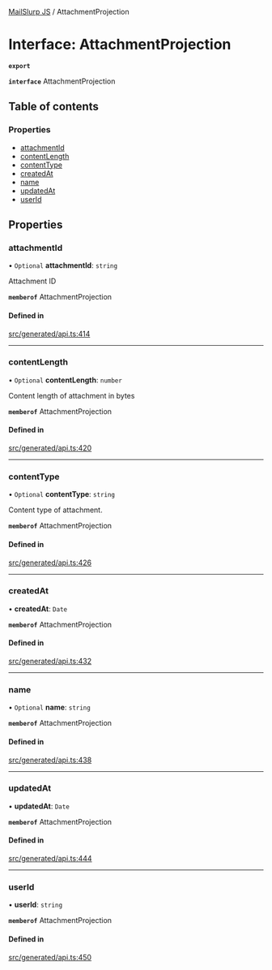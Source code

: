 [MailSlurp JS](../README.md) / AttachmentProjection

# Interface: AttachmentProjection

**`export`**

**`interface`** AttachmentProjection

## Table of contents

### Properties

- [attachmentId](AttachmentProjection.md#attachmentid)
- [contentLength](AttachmentProjection.md#contentlength)
- [contentType](AttachmentProjection.md#contenttype)
- [createdAt](AttachmentProjection.md#createdat)
- [name](AttachmentProjection.md#name)
- [updatedAt](AttachmentProjection.md#updatedat)
- [userId](AttachmentProjection.md#userid)

## Properties

### attachmentId

• `Optional` **attachmentId**: `string`

Attachment ID

**`memberof`** AttachmentProjection

#### Defined in

[src/generated/api.ts:414](https://github.com/mailslurp/mailslurp-client/blob/75eefbf/src/generated/api.ts#L414)

___

### contentLength

• `Optional` **contentLength**: `number`

Content length of attachment in bytes

**`memberof`** AttachmentProjection

#### Defined in

[src/generated/api.ts:420](https://github.com/mailslurp/mailslurp-client/blob/75eefbf/src/generated/api.ts#L420)

___

### contentType

• `Optional` **contentType**: `string`

Content type of attachment.

**`memberof`** AttachmentProjection

#### Defined in

[src/generated/api.ts:426](https://github.com/mailslurp/mailslurp-client/blob/75eefbf/src/generated/api.ts#L426)

___

### createdAt

• **createdAt**: `Date`

**`memberof`** AttachmentProjection

#### Defined in

[src/generated/api.ts:432](https://github.com/mailslurp/mailslurp-client/blob/75eefbf/src/generated/api.ts#L432)

___

### name

• `Optional` **name**: `string`

**`memberof`** AttachmentProjection

#### Defined in

[src/generated/api.ts:438](https://github.com/mailslurp/mailslurp-client/blob/75eefbf/src/generated/api.ts#L438)

___

### updatedAt

• **updatedAt**: `Date`

**`memberof`** AttachmentProjection

#### Defined in

[src/generated/api.ts:444](https://github.com/mailslurp/mailslurp-client/blob/75eefbf/src/generated/api.ts#L444)

___

### userId

• **userId**: `string`

**`memberof`** AttachmentProjection

#### Defined in

[src/generated/api.ts:450](https://github.com/mailslurp/mailslurp-client/blob/75eefbf/src/generated/api.ts#L450)
